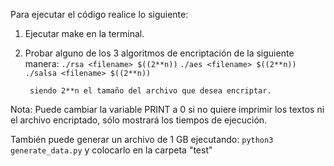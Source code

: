 Para ejecutar el código realice lo siguiente:

1. Ejecutar make en la terminal.

2. Probar alguno de los 3 algoritmos de encriptación de la siguiente manera: 
        `./rsa <filename> $((2**n))`
        `./aes <filename> $((2**n))`
        `./salsa <filename> $((2**n))`

        siendo 2**n el tamaño del archivo que desea encriptar.

Nota: Puede cambiar la variable PRINT a 0 si no quiere imprimir los textos ni el archivo encriptado, sólo mostrará los tiempos de ejecución. 

También puede generar un archivo de 1 GB ejecutando: `python3 generate_data.py` y colocarlo en la carpeta "test"